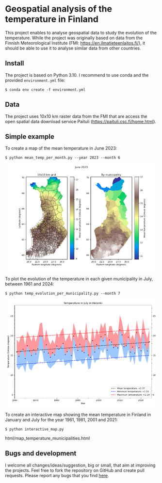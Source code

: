 # Geospatial analysis of the temperature in Finland

This project enables to analyse geospatial data to study the evolution of the
temperature. While the project was originally based on data from the Finnish
Meteorological Institute (FMI: https://en.ilmatieteenlaitos.fi/), it should
be able to use it to analyse similar data from other countries.

## Install

The project is based on Python 3.10. I recommend to use conda and the provided
`environment.yml` file:

    $ conda env create -f environment.yml

## Data

The project uses 10x10 km raster data from the FMI that are access the open
spatial data download service Paituli (https://paituli.csc.fi/home.html).

## Simple example

To create a map of the mean temperature in June 2023:

    $ python mean_temp_per_month.py --year 2023 --month 6

![image](figures/Mean_temperature_June_2023.png)


To plot the evolution of the temperature in each given municipality
in July, between 1961 and 2024:

    $ python temp_evolution_per_municipality.py --month 7

![image](figures/Temperatures_evolution/Temperature_July_Helsinki.png)


To create an interactive map showing the mean temperature in Finland in
January and July for the year 1961, 1981, 2001 and 2021:

    $ python interactive_map.py

html/map_temperature_municipalities.html


## Bugs and development

I welcome all changes/ideas/suggestion, big or small, that aim at improving
the projects. Feel free to fork the repository on GitHub and create pull
requests.
Please report any bugs that you find
[here](https://github.com/qsalome/temperature-evolution-Finland/issues).


